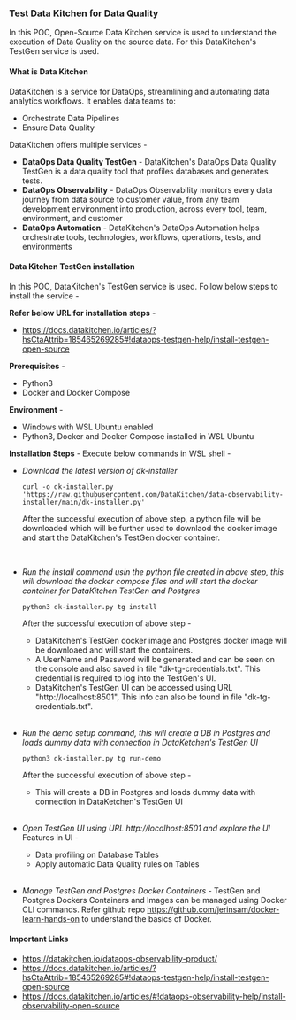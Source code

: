### **Test Data Kitchen for Data Quality**
In this POC, Open-Source Data Kitchen service is used to understand the execution of Data Quality on the source data. For this DataKitchen's TestGen service is used.

#### What is Data Kitchen
DataKitchen is a service for DataOps, streamlining and automating data analytics workflows. It enables data teams to:
- Orchestrate Data Pipelines
- Ensure Data Quality

DataKitchen offers multiple services - 
- **DataOps Data Quality TestGen** - DataKitchen's DataOps Data Quality TestGen is a data quality tool that profiles databases and generates tests.
- **DataOps Observability** - DataOps Observability monitors every data journey from data source to customer value, from any team development environment into production, across every tool, team, environment, and customer
- **DataOps Automation** - DataKitchen's DataOps Automation helps orchestrate tools, technologies, workflows, operations, tests, and environments


#### Data Kitchen TestGen installation

In this POC, DataKitchen's TestGen service is used. Follow below steps to install the service - 

**Refer below URL for installation steps** - 
- https://docs.datakitchen.io/articles/?hsCtaAttrib=185465269285#!dataops-testgen-help/install-testgen-open-source

**Prerequisites**  - 
- Python3
- Docker and Docker Compose

**Environment** - 
- Windows with WSL Ubuntu enabled
- Python3, Docker and Docker Compose installed in WSL Ubuntu


**Installation Steps** - 
Execute below commands in WSL shell - 

- *Download the latest version of dk-installer*
    ```
    curl -o dk-installer.py 'https://raw.githubusercontent.com/DataKitchen/data-observability-installer/main/dk-installer.py'
    ```
    After the successful execution of above step, a python file will be downloaded which will be further used to downlaod the docker image and start the DataKitchen's TestGen docker container.
    
    <br>

- *Run the install command usin the python file created in above step, this will download the docker compose files and will start the docker container for DataKitchen TestGen and Postgres*
    ```
    python3 dk-installer.py tg install
    ```
    After the successful execution of above step - 
    - DataKitchen's TestGen docker image and Postgres docker image will be downloaed and will start the containers.
    - A UserName and Password will be generated and can be seen on the console and also saved in file "dk-tg-credentials.txt". This credential is required to log into the TestGen's UI.
    - DataKitchen's TestGen UI can be accessed using URL "http://localhost:8501", This info can also be found in file "dk-tg-credentials.txt".

    <br>

- *Run the demo setup command, this will create a DB in Postgres and loads dummy data with connection in DataKetchen's TestGen UI*
    ```
    python3 dk-installer.py tg run-demo
    ```
    After the successful execution of above step - 
    - This will create a DB in Postgres and loads dummy data with connection in DataKetchen's TestGen UI

    <br>
    
- *Open TestGen UI using URL http://localhost:8501 and explore the UI* 
   Features in UI - 
   - Data profiling on Database Tables
   - Apply automatic Data Quality rules on Tables 

    <br>

- *Manage TestGen and Postgres Docker Containers*  - 
   TestGen and Postgres Dockers Containers and Images can be managed using Docker CLI commands. Refer github repo https://github.com/jerinsam/docker-learn-hands-on to understand the basics of Docker.


#### Important Links
- https://datakitchen.io/dataops-observability-product/
- https://docs.datakitchen.io/articles/?hsCtaAttrib=185465269285#!dataops-testgen-help/install-testgen-open-source
- https://docs.datakitchen.io/articles/#!dataops-observability-help/install-observability-open-source